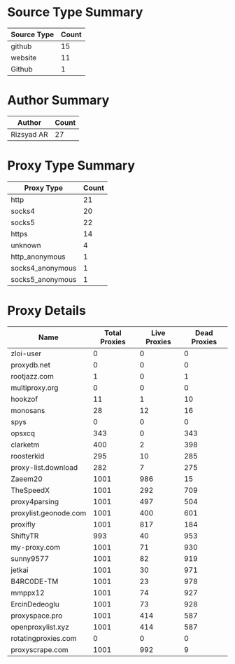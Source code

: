 # Source Type Summary

| Source Type | Count |
|-------------|-------|
| github | 15 |
| website | 11 |
| Github | 1 |


# Author Summary

| Author | Count |
|--------|-------|
| Rizsyad AR | 27 |


# Proxy Type Summary

| Proxy Type | Count |
|------------|-------|
| http | 21 |
| socks4 | 20 |
| socks5 | 22 |
| https | 14 |
| unknown | 4 |
| http_anonymous | 1 |
| socks4_anonymous | 1 |
| socks5_anonymous | 1 |


# Proxy Details

| Name | Total Proxies | Live Proxies | Dead Proxies |
|------|---------------|--------------|---------------|
| zloi-user | 0 | 0 | 0 |
| proxydb.net | 0 | 0 | 0 |
| rootjazz.com | 1 | 0 | 1 |
| multiproxy.org | 0 | 0 | 0 |
| hookzof | 11 | 1 | 10 |
| monosans | 28 | 12 | 16 |
| spys | 0 | 0 | 0 |
| opsxcq | 343 | 0 | 343 |
| clarketm | 400 | 2 | 398 |
| roosterkid | 295 | 10 | 285 |
| proxy-list.download | 282 | 7 | 275 |
| Zaeem20 | 1001 | 986 | 15 |
| TheSpeedX | 1001 | 292 | 709 |
| proxy4parsing | 1001 | 497 | 504 |
| proxylist.geonode.com | 1001 | 400 | 601 |
| proxifly | 1001 | 817 | 184 |
| ShiftyTR | 993 | 40 | 953 |
| my-proxy.com | 1001 | 71 | 930 |
| sunny9577 | 1001 | 82 | 919 |
| jetkai | 1001 | 30 | 971 |
| B4RC0DE-TM | 1001 | 23 | 978 |
| mmppx12 | 1001 | 74 | 927 |
| ErcinDedeoglu | 1001 | 73 | 928 |
| proxyspace.pro | 1001 | 414 | 587 |
| openproxylist.xyz | 1001 | 414 | 587 |
| rotatingproxies.com | 0 | 0 | 0 |
| proxyscrape.com | 1001 | 992 | 9 |
